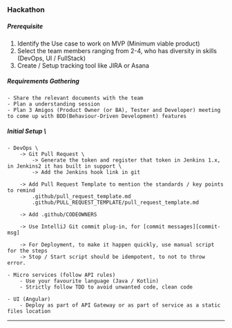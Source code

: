 
### Hackathon

##### Prerequisite
1. Identify the Use case to work on MVP (Minimum viable product)
2. Select the team members ranging from 2-4, who has diversity in skills (DevOps, UI / FullStack)
3. Create / Setup tracking tool like JIRA or Asana

##### Requirements Gathering
	- Share the relevant documents with the team
	- Plan a understanding session
	- Plan 3 Amigos (Product Owner (or BA), Tester and Developer) meeting to come up with BDD(Behaviour-Driven Development) features

##### Initial Setup \
	- DevOps \
		-> Git Pull Request \
			-> Generate the token and register that token in Jenkins 1.x, in Jenkins2 it has built in support \
			-> Add the Jenkins hook link in git
			
		-> Add Pull Request Template to mention the standards / key points to remind
			.github/pull_request_template.md
			.github/PULL_REQUEST_TEMPLATE/pull_request_template.md
			
		-> Add .github/CODEOWNERS
		
		-> Use IntelliJ Git commit plug-in, for [commit messages][commit-msg]
		
		-> For Deployment, to make it happen quickly, use manual script for the steps
		-> Stop / Start script should be idempotent, to not to throw error.
		
	- Micro services (follow API rules)
		- Use your favourite language (Java / Kotlin)
		- Strictly follow TDD to avoid unwanted code, clean code

	- UI (Angular)
		- Deploy as part of API Gateway or as part of service as a static files location
	
-------------- 
		
[commit-msg]: https://github.com/sathyamus/ReadME/.github/CONTRIBUTING.md
